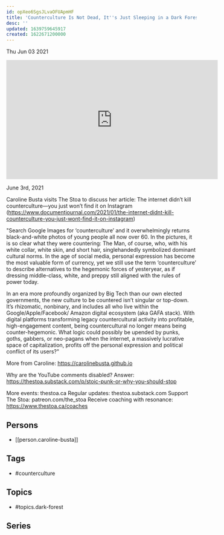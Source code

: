 ```yaml
---
id: opXeo6SgsJLvaOFUApmHF
title: 'Counterculture Is Not Dead, It''s Just Sleeping in a Dark Forest'
desc: ''
updated: 1639759645917
created: 1622671200000
---
```





Thu Jun 03 2021

<iframe width="560" height="315" src="https://www.youtube.com/embed/qNXb0djk65k" title="Counterculture Is Not Dead, It's Just Sleeping in a Dark Forest w/ Caroline Busta" frameborder="0" allow="accelerometer; autoplay; clipboard-write; encrypted-media; gyroscope; picture-in-picture" allowfullscreen ></iframe>

June 3rd, 2021

Caroline Busta visits The Stoa to discuss her article: The internet didn’t kill counterculture—you just won’t find it on Instagram (https://www.documentjournal.com/2021/01/the-internet-didnt-kill-counterculture-you-just-wont-find-it-on-instagram)

"Search Google Images for ‘counterculture’ and it overwhelmingly returns black-and-white photos of young people all now over 60. In the pictures, it is so clear what they were countering: The Man, of course, who, with his white collar, white skin, and short hair, singlehandedly symbolized dominant cultural norms. In the age of social media, personal expression has become the most valuable form of currency, yet we still use the term ‘counterculture’ to describe alternatives to the hegemonic forces of yesteryear, as if dressing middle-class, white, and preppy still aligned with the rules of power today.

In an era more profoundly organized by Big Tech than our own elected governments, the new culture to be countered isn’t singular or top-down. It’s rhizomatic, nonbinary, and includes all who live within the Google/Apple/Facebook/ Amazon digital ecosystem (aka GAFA stack). With digital platforms transforming legacy countercultural activity into profitable, high-engagement content, being countercultural no longer means being counter-hegemonic. What logic could possibly be upended by punks, goths, gabbers, or neo-pagans when the internet, a massively lucrative space of capitalization, profits off the personal expression and political conflict of its users?"

More from Caroline: https://carolinebusta.github.io

Why are the YouTube comments disabled? Answer: https://thestoa.substack.com/p/stoic-punk-or-why-you-should-stop

More events: thestoa.ca 
Regular updates: thestoa.substack.com 
Support The Stoa: patreon.com/the_stoa 
Receive coaching with resonance: https://www.thestoa.ca/coaches

## Persons

- [[person.caroline-busta]]

## Tags

- #counterculture

## Topics

- #topics.dark-forest

## Series



